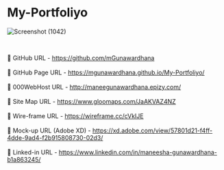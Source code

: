 # My-Portfoliyo

![Screenshot (1042)](https://user-images.githubusercontent.com/100486080/180643023-2eb94135-d586-423a-94af-2d27cd16f622.png)

<br>

🤟 GitHub URL - https://github.com/mGunawardhana <br><br>
🤟 GitHub Page URL - https://mgunawardhana.github.io/My-Portfoliyo/ <br><br>
🤟 000WebHost URL - http://maneegunawardhana.epizy.com/ <br><br>
🤟 Site Map URL - https://www.gloomaps.com/JaAKVAZ4NZ <br><br>
🤟 Wire-frame URL - https://wireframe.cc/cVkIJE <br><br>
🤟 Mock-up URL (Adobe XD) - https://xd.adobe.com/view/57801d21-f4ff-4dde-9ad4-f2b915808730-02d3/ <br><br>
🤟 Linked-in URL - https://www.linkedin.com/in/maneesha-gunawardhana-b1a863245/ <br><br>
